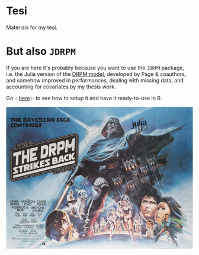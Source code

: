 # Tesi
Materials for my tesi.

# But also `JDRPM`
If you are here it's probably because you want to use the `JDRPM` package, i.e. the Julia version of the [DRPM model](https://arxiv.org/abs/1912.11542), developed by Page & coauthors, and somehow improved in performances, dealing with missing data, and accounting for covariates by my thesis work.

Go ✨[here](https://github.com/federicomor/Tesi/tree/main/src/JDRPM)✨ to see how to setup it and have it ready-to-use in R.

![](<writing material/THE DRPM cut.png>)
